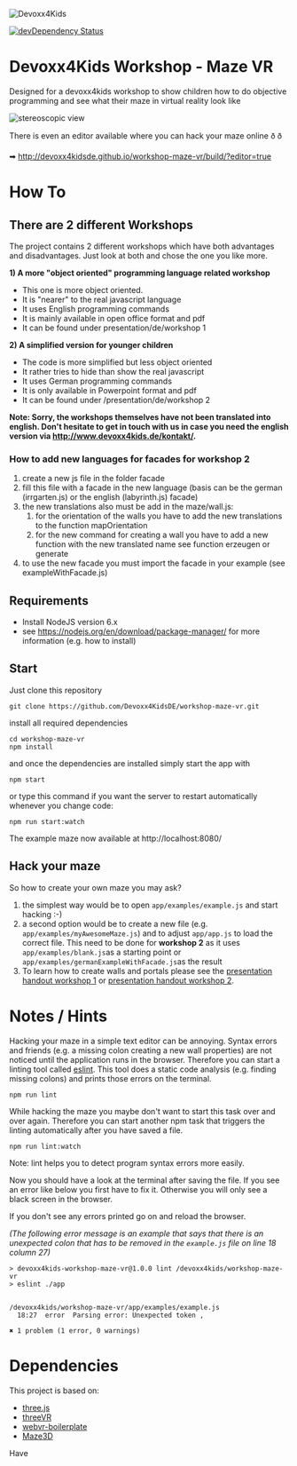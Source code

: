 ![Devoxx4Kids](http://www.devoxx4kids.de/wp-content/uploads/2015/07/cropped-header_hp.jpg)

[![devDependency Status](https://david-dm.org/Devoxx4KidsDE/workshop-maze-vr/dev-status.svg)](https://david-dm.org/Devoxx4KidsDE/workshop-maze-vr#info=devDependencies)


# Devoxx4Kids Workshop - Maze VR

Designed for a devoxx4kids workshop to show children how to do objective programming
and see what their maze in virtual reality look like

![stereoscopic view](https://raw.githubusercontent.com/Devoxx4KidsDE/workshop-maze-vr/master/presentation/screenshot-splitscreen.png)

There is even an editor available where you can hack your maze online ð ð

➡ http://devoxx4kidsde.github.io/workshop-maze-vr/build/?editor=true

# How To

## There are 2 different Workshops

The project contains 2 different workshops which have both advantages and disadvantages. Just look at both and chose the one you like more.

__1) A more "object oriented" programming language related workshop__

* This one is more object oriented.
* It is "nearer" to the real javascript language
* It uses English programming commands 
* It is mainly available in open office format and pdf
* It can be found under presentation/de/workshop 1


__2) A simplified version for younger children__

* The code is more simplified but less object oriented
* It rather tries to hide than show the real javascript
* It uses German programming commands
* It is only available in Powerpoint format and pdf
* It can be found under /presentation/de/workshop 2

__Note: Sorry, the workshops themselves have not been translated into english. Don't hesitate to get in touch with us in case you need the english version via http://www.devoxx4kids.de/kontakt/.__

### How to add new languages for facades for workshop 2

1. create a new js file in the folder facade
1. fill this file with a facade in the new language (basis can be the german (irrgarten.js) or the english (labyrinth.js) facade)
1. the new translations also must be add in the maze/wall.js: 
   1. for the orientation of the walls you have to add the new translations to the function mapOrientation
   1. for the new command for creating a wall you have to add a new function with the new translated name see function erzeugen or generate
1. to use the new facade you must import the facade in your example (see exampleWithFacade.js)

## Requirements

* Install NodeJS version 6.x
 * see https://nodejs.org/en/download/package-manager/ for more information (e.g. how to install)

## Start

Just clone this repository

```
git clone https://github.com/Devoxx4KidsDE/workshop-maze-vr.git
```

install all required dependencies

```
cd workshop-maze-vr
npm install
```

and once the dependencies are installed simply start the app with

```
npm start
```

or type this command if you want the server to restart automatically whenever you change code:

```
npm run start:watch
```

The example maze now available at http://localhost:8080/


## Hack your maze

So how to create your own maze you may ask?

1. the simplest way would be to open `app/examples/example.js` and start hacking :-)
2. a second option would be to create a new file (e.g. `app/examples/myAwesomeMaze.js`) and to adjust `app/app.js` to load the correct file. This need to be done for **workshop 2** as it uses `app/examples/blank.js`as a starting point or `app/examples/germanExampleWithFacade.js`as the result
3. To learn how to create walls and portals please see the [presentation handout workshop 1](https://github.com/Devoxx4KidsDE/workshop-maze-vr/blob/master/presentation/de/workshop1/workshop-maze-vr_handout_ger.pdf) or  [presentation handout workshop 2](https://github.com/Devoxx4KidsDE/workshop-maze-vr/blob/master/presentation/de/workshop2/workshop2-maze-vr_handout_ger.pdf).

# Notes / Hints

Hacking your maze in a simple text editor can be annoying.
Syntax errors and friends (e.g. a missing colon creating a new wall properties) are not noticed until the application runs in the browser.
Therefore you can start a linting tool called [eslint](https://github.com/eslint/eslint).
This tool does a static code analysis (e.g. finding missing colons) and prints those errors on the terminal.

```
npm run lint
```

While hacking the maze you maybe don't want to start this task over and over again.
Therefore you can start another npm task that triggers the linting automatically after you have saved a file.

```
npm run lint:watch
```
Note: lint helps you to detect program syntax errors more easily.

Now you should have a look at the terminal after saving the file.
If you see an error like below you first have to fix it. Otherwise you will only see a black screen in the browser.

If you don't see any errors printed go on and reload the browser.

_(The following error message is an example that says that there is an unexpected colon that has to be removed in the `example.js` file on line 18 column 27)_

```
> devoxx4kids-workshop-maze-vr@1.0.0 lint /devoxx4kids/workshop-maze-vr
> eslint ./app


/devoxx4kids/workshop-maze-vr/app/examples/example.js
  18:27  error  Parsing error: Unexpected token ,

✖ 1 problem (1 error, 0 warnings)
```

# Dependencies

This project is based on:
* [three.js](http://threejs.org/)
* [threeVR](https://github.com/richtr/threeVR)
* [webvr-boilerplate](https://github.com/borismus/webvr-boilerplate)
* [Maze3D](https://github.com/agar3s/maze3D)

Have